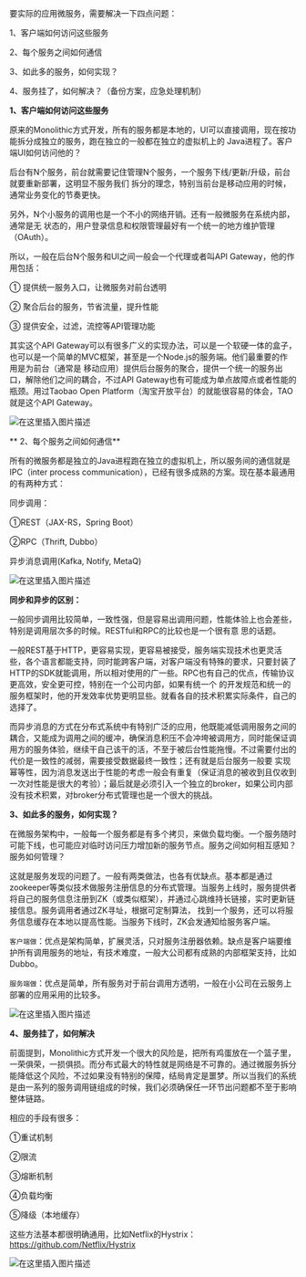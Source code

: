 要实际的应用微服务，需要解决一下四点问题：

1、客户端如何访问这些服务

2、每个服务之间如何通信

3、如此多的服务，如何实现？

4、服务挂了，如何解决？（备份方案，应急处理机制）

**1、客户端如何访问这些服务**

原来的Monolithic方式开发，所有的服务都是本地的，UI可以直接调用，现在按功能拆分成独立的服务，跑在独立的一般都在独立的虚拟机上的 Java进程了。客户端UI如何访问他的？

后台有N个服务，前台就需要记住管理N个服务，一个服务下线/更新/升级，前台就要重新部署，这明显不服务我们 拆分的理念，特别当前台是移动应用的时候，通常业务变化的节奏更快。

另外，N个小服务的调用也是一个不小的网络开销。还有一般微服务在系统内部，通常是无 状态的，用户登录信息和权限管理最好有一个统一的地方维护管理（OAuth）。

所以，一般在后台N个服务和UI之间一般会一个代理或者叫API Gateway，他的作用包括：

① 提供统一服务入口，让微服务对前台透明

② 聚合后台的服务，节省流量，提升性能

③ 提供安全，过滤，流控等API管理功能

其实这个API Gateway可以有很多广义的实现办法，可以是一个软硬一体的盒子，也可以是一个简单的MVC框架，甚至是一个Node.js的服务端。他们最重要的作 用是为前台（通常是
移动应用）提供后台服务的聚合，提供一个统一的服务出口，解除他们之间的耦合，不过API Gateway也有可能成为单点故障点或者性能的瓶颈。用过Taobao Open Platform（淘宝开放平台）的就能很容易的体会，TAO就是这个API Gateway。

![在这里插入图片描述](https://img-blog.csdnimg.cn/9680d9b9615c49e8a6a0d40b6639773b.png?x-oss-process=image/watermark,type_d3F5LXplbmhlaQ,shadow_50,text_Q1NETiBAbGVlZGNvZGVKb2huMDE=,size_20,color_FFFFFF,t_70,g_se,x_16)

** 2、每个服务之间如何通信**

所有的微服务都是独立的Java进程跑在独立的虚拟机上，所以服务间的通信就是IPC（inter process communication），已经有很多成熟的方案。现在基本最通用的有两种方式：

同步调用：

①REST（JAX-RS，Spring Boot）

②RPC（Thrift, Dubbo）

异步消息调用(Kafka, Notify, MetaQ)

![在这里插入图片描述](https://img-blog.csdnimg.cn/7b4b413a5b9b40a1874120d933e4b757.png?x-oss-process=image/watermark,type_d3F5LXplbmhlaQ,shadow_50,text_Q1NETiBAbGVlZGNvZGVKb2huMDE=,size_15,color_FFFFFF,t_70,g_se,x_16)

**同步和异步的区别：**

一般同步调用比较简单，一致性强，但是容易出调用问题，性能体验上也会差些，特别是调用层次多的时候。RESTful和RPC的比较也是一个很有意 思的话题。

一般REST基于HTTP，更容易实现，更容易被接受，服务端实现技术也更灵活些，各个语言都能支持，同时能跨客户端，对客户端没有特殊的要求，只要封装了HTTP的SDK就能调用，所以相对使用的广一些。RPC也有自己的优点，传输协议更高效，安全更可控，特别在一个公司内部，如果有统一个 的开发规范和统一的服务框架时，他的开发效率优势更明显些。就看各自的技术积累实际条件，自己的选择了。

而异步消息的方式在分布式系统中有特别广泛的应用，他既能减低调用服务之间的耦合，又能成为调用之间的缓冲，确保消息积压不会冲垮被调用方，同时能保证调用方的服务体验，继续干自己该干的活，不至于被后台性能拖慢。不过需要付出的代价是一致性的减弱，需要接受数据最终一致性；还有就是后台服务一般要 实现幂等性，因为消息发送出于性能的考虑一般会有重复（保证消息的被收到且仅收到一次对性能是很大的考验）；最后就是必须引入一个独立的broker，如果公司内部没有技术积累，对broker分布式管理也是一个很大的挑战。

**3、如此多的服务，如何实现？**

在微服务架构中，一般每一个服务都是有多个拷贝，来做负载均衡。一个服务随时可能下线，也可能应对临时访问压力增加新的服务节点。服务之间如何相互感知？服务如何管理？

这就是服务发现的问题了。一般有两类做法，也各有优缺点。基本都是通过zookeeper等类似技术做服务注册信息的分布式管理。当服务上线时，服务提供者将自己的服务信息注册到ZK（或类似框架），并通过心跳维持长链接，实时更新链接信息。服务调用者通过ZK寻址，根据可定制算法， 找到一个服务，还可以将服务信息缓存在本地以提高性能。当服务下线时，ZK会发通知给服务客户端。

`客户端做`：优点是架构简单，扩展灵活，只对服务注册器依赖。缺点是客户端要维护所有调用服务的地址，有技术难度，一般大公司都有成熟的内部框架支持，比如Dubbo。

`服务端做`：优点是简单，所有服务对于前台调用方透明，一般在小公司在云服务上部署的应用采用的比较多。

![在这里插入图片描述](https://img-blog.csdnimg.cn/83b90e94b777499a8af6f6e19a5354cd.png?x-oss-process=image/watermark,type_d3F5LXplbmhlaQ,shadow_50,text_Q1NETiBAbGVlZGNvZGVKb2huMDE=,size_20,color_FFFFFF,t_70,g_se,x_16)

**4、服务挂了，如何解决**

前面提到，Monolithic方式开发一个很大的风险是，把所有鸡蛋放在一个篮子里，一荣俱荣，一损俱损。而分布式最大的特性就是网络是不可靠的。通过微服务拆分能降低这个风险，不过如果没有特别的保障，结局肯定是噩梦。所以当我们的系统是由一系列的服务调用链组成的时候，我们必须确保任一环节出问题都不至于影响整体链路。

相应的手段有很多：

①重试机制

②限流

③熔断机制

④负载均衡

⑤降级（本地缓存）

这些方法基本都很明确通用，比如Netflix的Hystrix：https://github.com/Netflix/Hystrix

![在这里插入图片描述](https://img-blog.csdnimg.cn/216646c5405f4b3385ebdeec1d0e32cf.png?x-oss-process=image/watermark,type_d3F5LXplbmhlaQ,shadow_50,text_Q1NETiBAbGVlZGNvZGVKb2huMDE=,size_20,color_FFFFFF,t_70,g_se,x_16)







